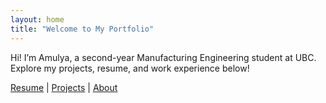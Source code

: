 ```yaml
---
layout: home
title: "Welcome to My Portfolio"
---
```


Hi! I’m Amulya, a second-year Manufacturing Engineering student at UBC.  
Explore my projects, resume, and work experience below!

[Resume](/resume/) | [Projects](/projects/) | [About](/about/)
